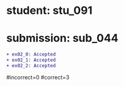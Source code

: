 # student: stu_091
# submission: sub_044

```diff
+ ex02_0: Accepted
+ ex02_1: Accepted
+ ex02_2: Accepted
```
#incorrect=0
#correct=3
